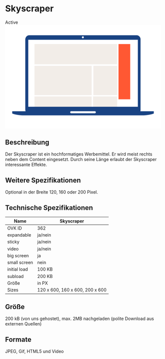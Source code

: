 # Skyscraper
<span class="badge badge--success">Active</span>
<img alt="OVK_WF_Desktop_Skyscraper" src="https://github.com/BVDW-org/ovk-docusaurus/blob/main/ovk/static/img/formats/OVK_WF_Desktop_Skyscraper.png?raw=true" />


## Beschreibung
Der Skyscraper ist ein hochformatiges Werbemittel. Er wird meist rechts neben dem Content eingesetzt. Durch seine Länge erlaubt der Skyscraper interessante Effekte.

## Weitere Spezifikationen
Optional in der Breite 120, 160 oder 200 Pixel.

## Technische Spezifikationen

| Name           | Skyscraper     |
|----------------|---------------|
| OVK ID         | 362           |
| expandable     | ja/nein       |
| sticky         | ja/nein       |
| video          | ja/nein       |
| big screen     | ja            |
| small screen   | nein          |
| initial load   | 100 KB        |
| subload        | 200 KB        |
| Größe          | in PX         |
| Sizes   | 120 x 600, 160 x 600, 200 x 600           |




## Größe
200 kB (von uns gehostet), max. 2MB nachgeladen (polite Download aus externen Quellen)

## Formate
JPEG, Gif, HTML5 und Video
